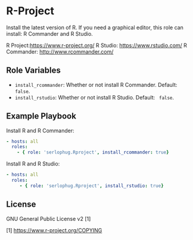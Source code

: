 R-Project
=========

Install the latest version of R. If you need a graphical editor, this role can install: R Commander and R Studio. 

R Project:https://www.r-project.org/
R Studio: https://www.rstudio.com/
R Commander: http://www.rcommander.com/

Role Variables
--------------
- ```install_rcommander```: Whether or not install R Commander. Default: ``` false```.
- ```install_rstudio```: Whether or not install R Studio. Default: ``` false```.

Example Playbook
----------------

Install R and R Commander:
```yml
- hosts: all
  roles:
    - { role: 'serlophug.Rproject', install_rcommander: true}
```

Install R and R Studio:
```yml
- hosts: all
  roles:
	 - { role: 'serlophug.Rproject', install_rstudio: true}
```


License
-------

GNU General Public License v2 [1]

[1] https://www.r-project.org/COPYING